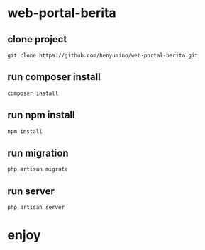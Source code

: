 # web-portal-berita

## clone project

```
git clone https://github.com/henyumino/web-portal-berita.git
```
## run composer install

```
composer install
```

## run npm install

```
npm install
```

## run migration

```
php artisan migrate
```

## run server

```
php artisan server
```

# enjoy
